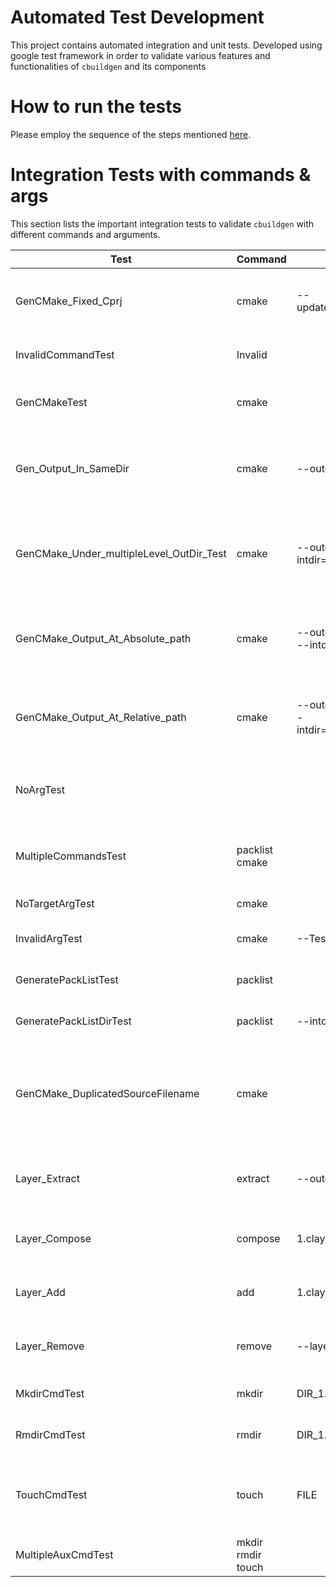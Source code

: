 # Automated Test Development

This project contains automated integration and unit tests. Developed using
google test framework in order to validate various features and functionalities
of `cbuildgen` and its components

# How to run the tests

Please employ the sequence of the steps mentioned [here](../../../../README.md).

# Integration Tests with commands & args

This section lists the important integration tests to validate `cbuildgen` with
different commands and arguments.

| Test | Command | Arguments | Env | Comments |
| ---- | ------- | --------  | --- | -------- |
| GenCMake_Fixed_Cprj | cmake | --update=Simulation.fixed.cprj | Yes | Check creation of fixed version of CPRJ file |
| InvalidCommandTest | Invalid | | | Test with Invalid command |
| GenCMakeTest | cmake | | Yes | Checks the generation of CMakeLists |
| Gen_Output_In_SameDir | cmake | --outdir=OutDir, ./Build | Yes | Test to build the output directory in same folder |
| GenCMake_Under_multipleLevel_OutDir_Test | cmake | --outdir=./Out1/Out2  --intdir=./Int1/Int2 | Yes | Tests generation of build directory under multiple levels |
| GenCMake_Output_At_Absolute_path | cmake | --outdir=ABSOLUTE_PATH --intdir=ABSOLUTE_PATH | Yes | Tests generation of build directory under abs path |
| GenCMake_Output_At_Relative_path | cmake | --outdir=../RelativeOutput --intdir=../RelativeIntermediate | Yes | Tests generation of build directory under rel path |
| NoArgTest | | | Yes | Checks cbuildgen with no command, no args |
| MultipleCommandsTest | packlist cmake | | Yes | Tests multiple commands to cbuildgen |
| NoTargetArgTest | cmake | | Yes | No target specified |
| InvalidArgTest | cmake | --Test | Yes | Test with Invalid arguments |
| GeneratePackListTest | packlist | | Yes | Checks the missing packs |
| GeneratePackListDirTest | packlist | --intdir=INPUT_PATH | Yes | Checks the missing packs |
| GenCMake_DuplicatedSourceFilename | cmake | | Yes | Checks the cmake command with project having duplicate source file names |
| Layer_Extract | extract | --outdir=ABSOLUTE_PATH | Yes | Checks extraction of layers from projects |
| Layer_Compose | compose | 1.clayer..N.clayer | Yes | Checks Creation of new project from layers |
| Layer_Add | add | 1.clayer..N.clayer | Yes | Tests addition of layers to the project |
| Layer_Remove | remove | --layer=LAYER_NAME | Yes | Checks removal of layers from project |
| MkdirCmdTest | mkdir | DIR_1...DIR_N | Yes | Test creation of directory(s) |
| RmdirCmdTest | rmdir | DIR_1...DIR_N | Yes | Checks removal of directory(s) |
| TouchCmdTest | touch | FILE | Yes | Test to create, change and modfiy timestamps of file |
| MultipleAuxCmdTest | mkdir rmdir touch | | Yes | Test with multiple commands |
